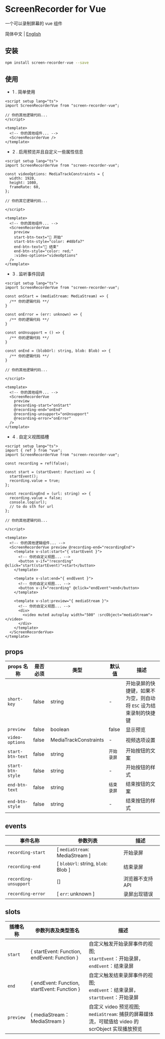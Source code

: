 
# ScreenRecorder for Vue
一个可以录制屏幕的 vue 组件

简体中文 | [English](./README.md)

## 安装

```bash
npm install screen-recorder-vue --save
```

## 使用

- 1 . 简单使用

```vue
<script setup lang="ts">
import ScreenRecorderVue from "screen-recorder-vue";

// 你的其他逻辑代码...
</script>

<template>
  <!-- 你的其他组件... -->
  <ScreenRecorderVue />
</template>
```

- 2 . 启用预览并且自定义一些属性信息

```vue
<script setup lang="ts">
import ScreenRecorderVue from "screen-recorder-vue";

const videoOptions: MediaTrackConstraints = {
  width: 1920,
  height: 1080,
  frameRate: 60,
};

// 你的其它逻辑代码...

</script>

<template>
  <!-- 你的其他组件... -->
  <ScreenRecorderVue
    preview
    start-btn-text="🛫 开始"
    start-btn-style="color: #48bfa7"
    end-btn-text="🛑 结束"
    end-btn-style="color: red;"
    :video-options="videoOptions"
  />
</template>
```

- 3 . 监听事件回调

```vue
<script setup lang="ts">
import ScreenRecorderVue from "screen-recorder-vue";

const onStart = (mediaStream: MediaStream) => {
  /** 你的逻辑代码 **/
}

const onError = (err: unknown) => {
  /** 你的逻辑代码 **/
}

const onUnsupport = () => {
  /** 你的逻辑代码 **/
}

const onEnd = (blobUrl: string, blob: Blob) => {
  /** 你的逻辑代码 **/
}

// 你的其他逻辑代码...

</script>

<template>
  <!-- 你的其他组件... -->
  <ScreenRecorderVue
    preview
    @recording-start="onStart"
    @recording-end="onEnd"
    @recording-unsupport="onUnsupport"
    @recording-error="onError"
  />
</template>
```

- 4 . 自定义视图插槽

```vue
<script setup lang="ts">
import { ref } from "vue";
import ScreenRecorderVue from "screen-recorder-vue";

const recording = ref(false);

const start = (startEvent: Function) => {
  startEvent();
  recording.value = true;
};

const recordingEnd = (url: string) => {
  recording.value = false;
  console.log(url);
  // to do sth for url
};

// 你的其他逻辑代码...

</script>

<template>
  <!-- 你的其他逻辑组件... -->
  <ScreenRecorderVue preview @recording-end="recordingEnd">
    <template v-slot:start="{ startEvent }">
      <!-- 你的自定义视图... -->
      <button v-if="!recording" @click="start(startEvent)">start</button>
    </template>

    <template v-slot:end="{ endEvent }">
      <!-- 你的自定义视图... -->
      <button v-if="recording" @click="endEvent">end</button>
    </template>

    <template v-slot:preview="{ mediaStream }">
      <!-- 你的自定义视图... -->
      <div>
        <video muted autoplay width="500" :srcObject="mediaStream"></video>
      </div>
    </template>
  </ScreenRecorderVue>
</template>
```


## props

| props 名称 | 是否必须 | 类型 | 默认值 | 描述 |
| - | - | - | - | - |
| `short-key` | false | string | - | 开始录屏的快捷键，如果不为空，则自动将 `ESC` 设为结束录制的快捷键 |
| `preview` | false | boolean | false | 显示预览 |
| `video-options` | false | MediaTrackConstraints | - | 视频选项设置 |
| `start-btn-text` | false | string | `开始录屏` | 开始按钮的文案 |
| `start-btn-style` | false | string | - | 开始按钮的样式 |
| `end-btn-text` | false | string | `结束录屏` | 结束按钮的文案 |
| `end-btn-style` | false | string | - | 结束按钮的样式 |

## events

| 事件名称 | 参数列表 | 描述 |
| - | - | - |
| `recording-start` | [ `mediaStream`: MediaStream ] | 开始录屏 |
| `recording-end` | [ `blobUrl`: string, `blob`: Blob ] | 结束录屏 |
| `recording-unsupport` | [] | 浏览器不支持 API |
| `recording-error` | [ `err`: unknown ] | 录屏出现错误 |

## slots

| 插槽名称 | 参数列表及类型签名 | 描述 |
| - | - | - |
| `start` | { startEvent: Function, endEvent: Function } | 自定义触发开始录屏事件的视图; <br/>`startEvent`：开始录屏，<br/>`endEvent`：结束录屏 |
| `end` | { endEvent: Function, startEvent: Function } | 自定义触发结束录屏事件的视图; <br/>`endEvent`：结束录屏，<br/>`startEvent`：开始录屏  |
| `preview` | { mediaStream：MediaStream } | 自定义 video 预览视图; <br/>`mediaStream`: 捕获的屏幕媒体流，可赋值给 video 的 scrObject 实现播放预览 |

